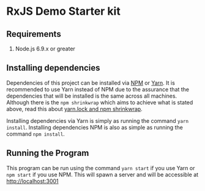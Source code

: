 # RxJS Demo Starter kit

## Requirements

1. Node.js 6.9.x or greater

## Installing dependencies

Dependencies of this project can be installed via [NPM](https://www.npmjs.com/) or [Yarn](https://yarnpkg.com/).
It is recommended to use Yarn instead of NPM due to the assurance that the dependencies that will be installed is the same across all machines.
Although there is the `npm shrinkwrap` which aims to achieve what is stated above, read this about [yarn.lock and npm shrinkwrap](https://yarnpkg.com/en/docs/yarn-lock).

Installing dependencies via Yarn is simply as running the command `yarn install`. Installing dependencies NPM is also as simple as running the command `npm install`.

## Running the Program

This program can be run using the command `yarn start` if you use Yarn or `npm start` if you use NPM.
This will spawn a server and will be accessible at [http://localhost:3001](http://localhost:3001)


